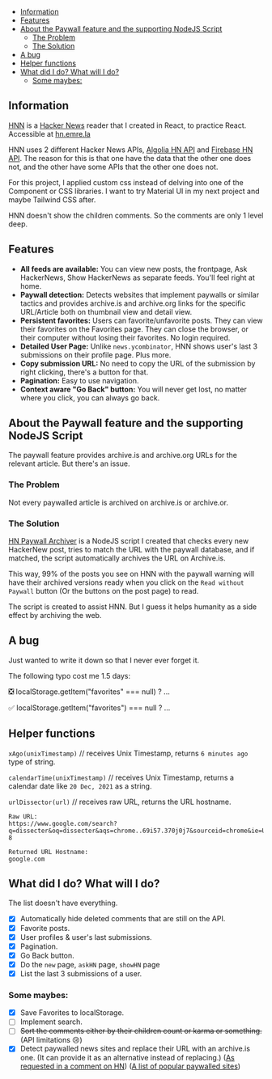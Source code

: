 - [Information](#information)
- [Features](#features)
- [About the Paywall feature and the supporting NodeJS Script](#about-the-paywall-feature-and-the-supporting-nodejs-script)
  - [The Problem](#the-problem)
  - [The Solution](#the-solution)
- [A bug](#a-bug)
- [Helper functions](#helper-functions)
- [What did I do? What will I do?](#what-did-i-do-what-will-i-do)
  - [Some maybes:](#some-maybes)

## Information

[HNN](https://hnnetwork-a2abe.web.app/) is a [Hacker News](https://news.ycombinator.com/) reader that I created in React, to practice React. Accessible at [hn.emre.la](hn.emre.la)

HNN uses 2 different Hacker News APIs, [Algolia HN API](https://hn.algolia.com/api) and [Firebase HN API](https://github.com/HackerNews/API). The reason for this is that one have the data that the other one does not, and the other have some APIs that the other one does not.

For this project, I applied custom css instead of delving into one of the Component or CSS libraries. I want to try Material UI in my next project and maybe Tailwind CSS after.

HNN doesn't show the children comments. So the comments are only 1 level deep.

## Features

- **All feeds are available:** You can view new posts, the frontpage, Ask HackerNews, Show HackerNews as separate feeds. You'll feel right at home.
- **Paywall detection:** Detects websites that implement paywalls or similar tactics and provides archive.is and archive.org links for the specific URL/Article both on thumbnail view and detail view.
- **Persistent favorites:** Users can favorite/unfavorite posts. They can view their favorites on the Favorites page. They can close the browser, or their computer without losing their favorites. No login required.
- **Detailed User Page:** Unlike `news.ycombinator`, HNN shows user's last 3 submissions on their profile page. Plus more.
- **Copy submission URL:** No need to copy the URL of the submission by right clicking, there's a button for that.
- **Pagination:** Easy to use navigation.
- **Context aware "Go Back" button:** You will never get lost, no matter where you click, you can always go back.

## About the Paywall feature and the supporting NodeJS Script

The paywall feature provides archive.is and archive.org URLs for the relevant article. But there's an issue.

### The Problem

Not every paywalled article is archived on archive.is or archive.or.

### The Solution

[HN Paywall Archiver](https://github.com/EmreYYZ/HN-Paywall-Archiver) is a NodeJS script I created that checks every new HackerNew post, tries to match the URL with the paywall database, and if matched, the script automatically archives the URL on Archive.is.

This way, 99% of the posts you see on HNN with the paywall warning will have their archived versions ready when you click on the `Read without Paywall` button (Or the buttons on the post page) to read.

The script is created to assist HNN. But I guess it helps humanity as a side effect by archiving the web.

## A bug

Just wanted to write it down so that I never ever forget it.

The following typo cost me 1.5 days:

❎ localStorage.getItem("favorites" === null) ? ...

✅ localStorage.getItem("favorites") === null ? ...

## Helper functions

`xAgo(unixTimestamp)` // receives Unix Timestamp, returns `6 minutes ago` type of string.

`calendarTime(unixTimestamp)` // receives Unix Timestamp, returns a calendar date like `20 Dec, 2021` as a string.

`urlDissector(url)` // receives raw URL, returns the URL hostname.

```
Raw URL:
https://www.google.com/search?q=dissecter&oq=dissecter&aqs=chrome..69i57.370j0j7&sourceid=chrome&ie=UTF-8

Returned URL Hostname:
google.com
```

## What did I do? What will I do?

The list doesn't have everything.

- [x] Automatically hide deleted comments that are still on the API.
- [x] Favorite posts.
- [x] User profiles & user's last submissions.
- [x] Pagination.
- [x] Go Back button.
- [x] Do the `new` page, `askHN` page, `showHN` page
- [x] List the last 3 submissions of a user.

### Some maybes:

- [x] Save Favorites to localStorage.
- [ ] Implement search.
- [ ] ~~Sort the comments either by their children count or karma or something.~~ (API limitations 😢)
- [x] Detect paywalled news sites and replace their URL with an archive.is one. (It can provide it as an alternative instead of replacing.) ([As requested in a comment on HN](https://news.ycombinator.com/item?id=27722427)) ([A list of popular paywalled sites](https://github.com/iamadamdev/bypass-paywalls-chrome/blob/master/src/js/sites.js))
